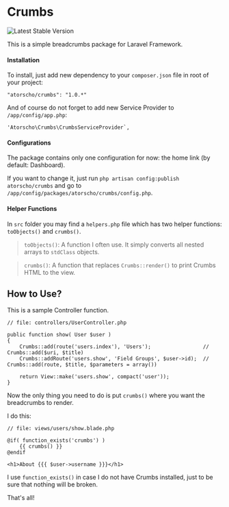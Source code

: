 # Crumbs
![Latest Stable Version](https://img.shields.io/github/release/atorscho/crumbs.svg)

This is a simple breadcrumbs package for Laravel Framework.

#### Installation
To install, just add new dependency to your `composer.json` file in root of your project:

	"atorscho/crumbs": "1.0.*"

And of course do not forget to add new Service Provider to `/app/config/app.php`:

	'Atorscho\Crumbs\CrumbsServiceProvider`,

#### Configurations
The package contains only one configuration for now: the home link (by default: Dashboard).

If you want to change it, just run `php artisan config:publish atorscho/crumbs` and go to `/app/config/packages/atorscho/crumbs/config.php`.

#### Helper Functions
In `src` folder you may find a `helpers.php` file which has two helper functions: `toObjects()` and `crumbs()`.

> `toObjects()`: A function I often use. It simply converts all nested arrays to `stdClass` objects.

> `crumbs()`: A function that replaces `Crumbs::render()` to print Crumbs HTML to the view.

## How to Use?
This is a sample Controller function.

	// file: controllers/UserController.php

	public function show( User $user )
	{
		Crumbs::add(route('users.index'), 'Users');					// Crumbs::add($uri, $title)
		Crumbs::addRoute('users.show', 'Field Groups', $user->id);	// Crumbs::add(route, $title, $parameters = array())
		
		return View::make('users.show', compact('user'));
	}

Now the only thing you need to do is put `crumbs()` where you want the breadcrumbs to render.

I do this:

	// file: views/users/show.blade.php
	
	@if( function_exists('crumbs') )
		{{ crumbs() }}
	@endif
	
	<h1>About {{{ $user->username }}}</h1>

I use `function_exists()` in case I do not have Crumbs installed, just to be sure that nothing will be broken.

That's all!
